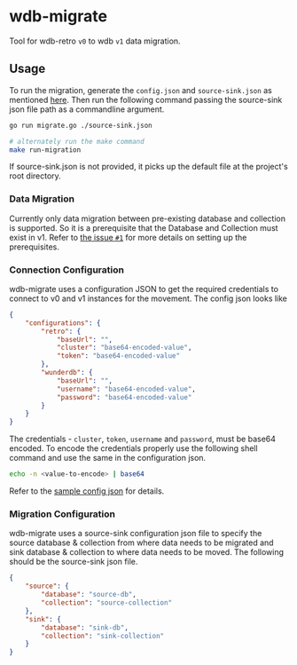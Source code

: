 # wdb-migrate

Tool for wdb-retro `v0` to wdb `v1` data migration.

## Usage

To run the migration, generate the `config.json` and `source-sink.json` as mentioned [here](#connection-configuration). Then run the following command passing the source-sink json file path as a commandline argument.

```sh
go run migrate.go ./source-sink.json

# alternately run the make command
make run-migration
```

If source-sink.json is not provided, it picks up the default file at the project's root directory.

### Data Migration

Currently only data migration between pre-existing database and collection is supported. So it is a prerequisite that the Database and Collection must exist in v1. Refer to [the issue `#1`](https://github.com/TanmoySG/wdb-migrate/issues/1) for more details on setting up the prerequisites.

### Connection Configuration

wdb-migrate uses a configuration JSON to get the required credentials to connect to v0 and v1 instances for the movement. The config json looks like

```json
{
    "configurations": {
        "retro": {
            "baseUrl": "",
            "cluster": "base64-encoded-value",
            "token": "base64-encoded-value"
        },
        "wunderdb": {
            "baseUrl": "",
            "username": "base64-encoded-value",
            "password": "base64-encoded-value"
        }
    }
}
```

The credentials - `cluster`, `token`, `username` and `password`, must be base64 encoded. To encode the credentials properly use the following shell command and use the same in the configuration json.

```sh
echo -n <value-to-encode> | base64
```

Refer to the [sample config json](./scripts/sample.config.json) for details.

### Migration Configuration

wdb-migrate uses a source-sink configuration json file to specify the source database & collection from where data needs to be migrated and sink database & collection to where data needs to be moved. The following should be the source-sink json file.

```json
{
    "source": {
        "database": "source-db",
        "collection": "source-collection"
    },
    "sink": {
        "database": "sink-db",
        "collection": "sink-collection"
    }
}
```
